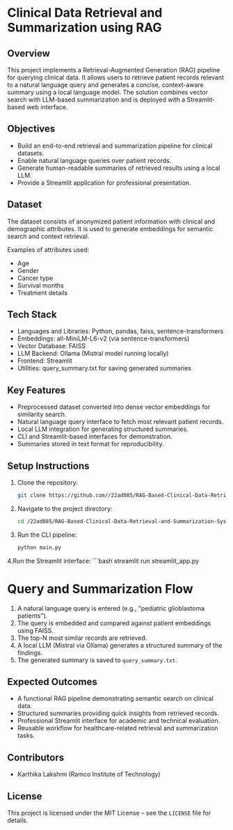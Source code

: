 # Clinical Data Retrieval and Summarization using RAG

## Overview
This project implements a Retrieval-Augmented Generation (RAG) pipeline for querying clinical data. It allows users to retrieve patient records relevant to a natural language query and generates a concise, context-aware summary using a local language model. The solution combines vector search with LLM-based summarization and is deployed with a Streamlit-based web interface.

## Objectives
- Build an end-to-end retrieval and summarization pipeline for clinical datasets.  
- Enable natural language queries over patient records.  
- Generate human-readable summaries of retrieved results using a local LLM.  
- Provide a Streamlit application for professional presentation.  

## Dataset
The dataset consists of anonymized patient information with clinical and demographic attributes. It is used to generate embeddings for semantic search and context retrieval.

Examples of attributes used:  
- Age  
- Gender  
- Cancer type  
- Survival months 
- Treatment details  

## Tech Stack
- Languages and Libraries: Python, pandas, faiss, sentence-transformers  
- Embeddings: all-MiniLM-L6-v2 (via sentence-transformers)  
- Vector Database: FAISS  
- LLM Backend: Ollama (Mistral model running locally)  
- Frontend: Streamlit  
- Utilities: query_summary.txt for saving generated summaries  

## Key Features
- Preprocessed dataset converted into dense vector embeddings for similarity search.  
- Natural language query interface to fetch most relevant patient records.  
- Local LLM integration for generating structured summaries.  
- CLI and Streamlit-based interfaces for demonstration.  
- Summaries stored in text format for reproducibility.  

## Setup Instructions
1. Clone the repository:
    ```bash
    git clone https://github.com//22ad085/RAG-Based-Clinical-Data-Retrieval-and-Summarization-System-.git
    ```
2. Navigate to the project directory:
    ```bash
    cd /22ad085/RAG-Based-Clinical-Data-Retrieval-and-Summarization-System-
    ```
3. Run the CLI pipeline:
    ```bash
    python main.py
4.Run the Streamlit interface:
    ```bash
    streamlit run streamlit_app.py
# Query and Summarization Flow

1. A natural language query is entered (e.g., "pediatric glioblastoma patients").
2. The query is embedded and compared against patient embeddings using FAISS.
3. The top-N most similar records are retrieved.
4. A local LLM (Mistral via Ollama) generates a structured summary of the findings.
5. The generated summary is saved to `query_summary.txt`.

## Expected Outcomes

- A functional RAG pipeline demonstrating semantic search on clinical data.
- Structured summaries providing quick insights from retrieved records.
- Professional Streamlit interface for academic and technical evaluation.
- Reusable workflow for healthcare-related retrieval and summarization tasks.

## Contributors

- Karthika Lakshmi (Ramco Institute of Technology)

## License

This project is licensed under the MIT License – see the `LICENSE` file for details.

